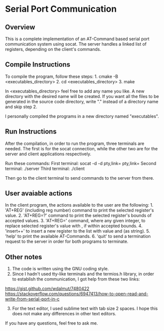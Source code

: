 # Serial Port Communication

## Overview

This is a complete implementation of an AT-Command based serial port communication system using socat. The server handles a linked list of registers, 
depending on the client's commands.  

## Compile Instructions 

To compile the program, follow these steps:
	1. cmake -B <executables_directory> 
	2. cd <executables_directory>
	3. make

In <executables_directory> feel free to add any name you like. A new directory with the desired name will be created. If you want all the files to 
be generated in the source code directory, write "." instead of a directory name and skip step 2. 

I personally compiled the programs in a new directory named "executables".

## Run Instructions 

After the compilation, in order to run the program, three terminals are needed. The first is for the socat connection, while the other two are for
the server and client applications respectively.

Run these commands:
	First terminal: socat -d -d pty,link=<name1> pty,link=<name2>
	Second terminal: ./server <name1>
	Third terminal: ./client <name2> 

Then go to the client terminal to send commands to the server from there. 

## User avaiable actions 

In the client program, the actions available to the user are the following: 
	1. 'AT+REG' (including reg number) command to print the selected register's value.
	2. 'AT+REG=?' command to print the selected register's bounds of accepted values.
	3. 'AT+REG=<int>' command, where <int> any given integer, to replace selected register's value with <int>, if within accepted bounds.
	4. 'insert+<int>+<bounds>' to insert a new register to the list with value <int> and <bounds> (as string).
	5. 'help' to print the available AT-Commands.
	6. 'quit' to send a termination request to the server in order for both programs to terminate. 

## Other notes

1. The code is written using the GNU coding style.
2. Since I hadn't used tty-like terminals and the termios.h library, in order to establish the communication, I got help from these two links:

https://gist.github.com/wdalmut/7480422
https://stackoverflow.com/questions/6947413/how-to-open-read-and-write-from-serial-port-in-c

3. For the text editor, I used sublime text with tab size 2 spaces. I hope this does not make any differences in other text editors.

If you have any questions, feel free to ask me.  
